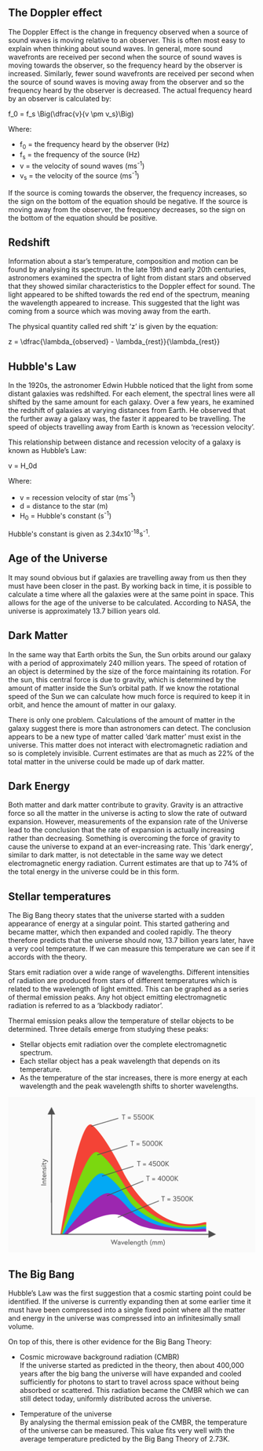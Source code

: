 ## The Doppler effect
The Doppler Effect is the change in frequency observed when a source of sound waves is moving relative to an observer. This is often most easy to explain when thinking about sound waves. In general, more sound wavefronts are received per second when the source of sound waves is moving towards the observer, so the frequency heard by the observer is increased. Similarly, fewer sound wavefronts are received per second when the source of sound waves is moving away from the observer and so the frequency heard by the observer is decreased. The actual frequency heard by an observer is calculated by:

<p>f_0 = f_s \Big(\dfrac{v}{v \pm v_s}\Big)</p>

Where:
- f<sub>0</sub> = the frequency heard by the observer (Hz)
- f<sub>s</sub> = the frequency of the source (Hz)
- v = the velocity of sound waves (ms<sup>-1</sup>)
- v<sub>s</sub> = the velocity of the source (ms<sup>-1</sup>)

If the source is coming towards the observer, the frequency increases, so the sign on the bottom of the equation should be negative. If the source is moving away from the observer, the frequency decreases, so the sign on the bottom of the equation should be positive.

## Redshift
Information about a star’s temperature, composition and motion can be found by analysing its spectrum. In the late 19th and early 20th centuries, astronomers examined the spectra of light from distant stars and observed that they showed similar characteristics to the Doppler effect for sound. The light appeared to be shifted towards the red end of the spectrum, meaning the wavelength appeared to increase. This suggested that the light was coming from a source which was moving away from the earth.

The physical quantity called red shift ‘z’ is given by the equation:

<p>z = \dfrac{\lambda_{observed} - \lambda_{rest}}{\lambda_{rest}}</p>

## Hubble's Law
In the 1920s, the astronomer Edwin Hubble noticed that the light from some distant galaxies was redshifted. For each element, the spectral lines were all shifted by the same amount for each galaxy. Over a few years, he examined the redshift of galaxies at varying distances from Earth. He observed that the further away a galaxy was, the faster it appeared to be travelling. The speed of objects travelling away from Earth is known as ‘recession velocity’.

This relationship between distance and recession velocity of a galaxy is known as Hubble’s Law:

<p>v = H_0d</p>

Where:
- v = recession velocity of star (ms<sup>-1</sup>)
- d	= distance to the star (m)
- H<sub>0</sub> = Hubble's constant (s<sup>-1</sup>)

Hubble's constant is given as 2.34x10<sup>-18</sup>s<sup>-1</sup>.

## Age of the Universe
It may sound obvious but if galaxies are travelling away from us then they must have been closer in the past. By working back in time, it is possible to calculate a time where all the galaxies were at the same point in space. This allows for the age of the universe to be calculated. According to NASA, the universe is approximately 13.7 billion years old.

## Dark Matter
In the same way that Earth orbits the Sun, the Sun orbits around our galaxy with a period of approximately 240 million years. The speed of rotation of an object is determined by the size of the force maintaining its rotation. For the sun, this central force is due to gravity, which is determined by the amount of matter inside the Sun’s orbital path. If we know the rotational speed of the Sun we can calculate how much force is required to keep it in orbit, and hence the amount of matter in our galaxy.

There is only one problem. Calculations of the amount of matter in the galaxy suggest there is more than astronomers can detect. The conclusion appears to be a new type of matter called ‘dark matter’ must exist in the universe. This matter does not interact with electromagnetic radiation and so is completely invisible. Current estimates are that as much as 22% of the total matter in the universe could be made up of dark matter.

## Dark Energy
Both matter and dark matter contribute to gravity. Gravity is an attractive force so all the matter in the universe is acting to slow the rate of outward expansion. However, measurements of the expansion rate of the Universe lead to the conclusion that the rate of expansion is actually increasing rather than decreasing. Something is overcoming the force of gravity to cause the universe to expand at an ever-increasing rate. This 'dark energy', similar to dark matter, is not detectable in the same way we detect electromagnetic energy radiation. Current estimates are that up to 74% of the total energy in the universe could be in this form.

## Stellar temperatures
The Big Bang theory states that the universe started with a sudden appearance of energy at a singular point. This started gathering and became matter, which then expanded and cooled rapidly. The theory therefore predicts that the universe should now, 13.7 billion years later, have a very cool temperature. If we can measure this temperature we can see if it accords with the theory.

Stars emit radiation over a wide range of wavelengths. Different intensities of radiation are produced from stars of different temperatures which is related to the wavelength of light emitted. This can be graphed as a series of thermal emission peaks. Any hot object emitting electromagnetic radiation is referred to as a ‘blackbody radiator’.

Thermal emission peaks allow the temperature of stellar objects to be determined. Three details emerge from studying these peaks:
- Stellar objects emit radiation over the complete electromagnetic spectrum.
- Each stellar object has a peak wavelength that depends on its temperature.
- As the temperature of the star increases, there is more energy at each wavelength and the peak wavelength shifts to shorter wavelengths.

![Stellar temperatures](stellar_temperatures.svg)

## The Big Bang
Hubble’s Law was the first suggestion that a cosmic starting point could be identified. If the universe is currently expanding then at some earlier time it must have been compressed into a single fixed point where all the matter and energy in the universe was compressed into an infinitesimally small volume.

On top of this, there is other evidence for the Big Bang Theory:

- Cosmic microwave background radiation (CMBR) <br>
  If the universe started as predicted in the theory, then about 400,000 years after the big bang the universe will have expanded and cooled sufficiently for photons to start to travel across space without being absorbed or scattered. This radiation became the CMBR which we can still detect today, uniformly distributed across the universe.

- Temperature of the universe <br>
  By analysing the thermal emission peak of the CMBR, the temperature of the universe can be measured. This value fits very well with the average temperature predicted by the Big Bang Theory of 2.73K.
